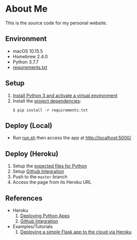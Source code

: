 # About Me

This is the source code for my personal website.

## Environment

* macOS 10.15.5
* Homebrew 2.4.0
* Python 3.7.7
* [requirements.txt](./requirements.txt)

## Setup

1. [Install Python 3 and activate a virtual environment](https://github.com/ginomempin/how-to/blob/master/python/README.md)
1. Install the [project dependencies](./requirements.txt):
    ```shell
    $ pip install -r requirements.txt

    ```

## Deploy (Local)

* Run [run.sh](./run.sh) then access the app at <http://localhost:5000/>

## Deploy (Heroku)

1. Setup the [expected files for Python](https://devcenter.heroku.com/articles/deploying-python)
1. Setup [Github Integration](https://devcenter.heroku.com/articles/github-integration)
1. Push to the `master` branch
1. Access the page from its Heroku URL

## References

* Heroku
    1. [Deploying Python Apps](https://devcenter.heroku.com/articles/deploying-python)
    1. [Github Integration](https://devcenter.heroku.com/articles/github-integration)
* Examples/Tutorials
    1. [Deploying a simple Flask app to the cloud via Heroku](https://github.com/datademofun/heroku-basic-flask)
